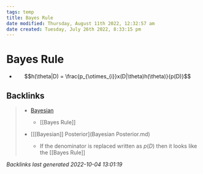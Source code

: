 ```yaml
---
tags: temp
title: Bayes Rule
date modified: Thursday, August 11th 2022, 12:32:57 am
date created: Tuesday, July 26th 2022, 8:33:15 pm
---
```


# Bayes Rule
- $$h(\theta|D) = \frac{p_{\otimes_{i}}x(D|\theta)h(\theta)}{p(D)}$$

## Backlinks

> - [Bayesian](Bayesian.md)
>   - [[Bayes Rule]]
>    
> - [[[Bayesian]] Posterior](Bayesian Posterior.md)
>   - If the denominator is replaced written as $p(D)$ then it looks like the [[Bayes Rule]]

_Backlinks last generated 2022-10-04 13:01:19_
